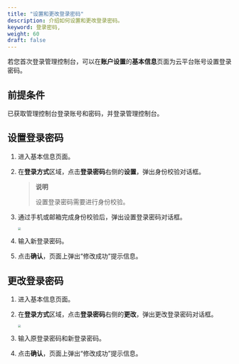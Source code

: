 ```yaml
---
title: "设置和更改登录密码"
description: 介绍如何设置和更改登录密码。
keyword: 登录密码,
weight: 60
draft: false
---
```


若您首次登录管理控制台，可以在**账户设置**的**基本信息**页面为云平台账号设置登录密码。

## 前提条件

已获取管理控制台登录账号和密码，并登录管理控制台。

## 设置登录密码

1. 进入基本信息页面。

2. 在**登录方式**区域，点击**登录密码**右侧的**设置**，弹出身份校验对话框。

   > **说明**
   >
   > 设置登录密码需要进行身份校验。

3. 通过手机或邮箱完成身份校验后，弹出设置登录密码对话框。

   <img src="../../../_images/setup_password.png" style="zoom:40%;" />

4. 输入新登录密码。

5. 点击**确认**，页面上弹出“修改成功”提示信息。

## 更改登录密码

1. 进入基本信息页面。

2. 在**登录方式**区域，点击**登录密码**右侧的**更改**，弹出更改登录密码对话框。

   <img src="../../../_images/modify_password.png" style="zoom:40%;" />

3. 输入原登录密码和新登录密码。

4. 点击**确认**，页面上弹出“修改成功”提示信息。

